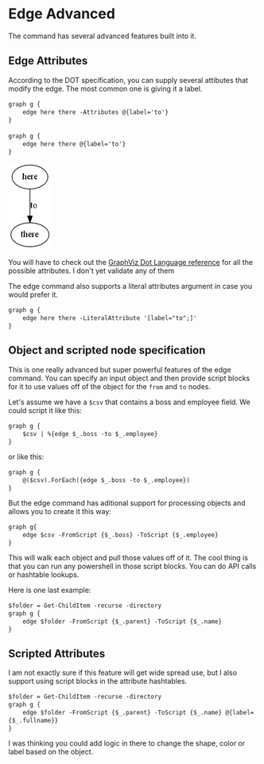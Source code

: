 # Edge Advanced
The command has several advanced features built into it.

## Edge Attributes
According to the DOT specification, you can supply several attibutes that modify the edge. The most common one is giving it a label.

    graph g {
        edge here there -Attributes @{label='to'}
    }

    graph g {
        edge here there @{label='to'}
    }


[![Source](images/hereToThere.png)](images/hereToThere.png)

You will have to check out the [GraphViz Dot Language reference](http://graphviz.org/content/attrs) for all the possible attributes. I don't yet validate any of them

The edge command also supports a literal attributes argument in case you would prefer it.

    graph g {
        edge here there -LiteralAttribute '[label="to";]'
    }

## Object and scripted node specification
This is one really advanced but super powerful features of the edge command. You can specify an input object and then provide script blocks for it to use values off of the object for the `from` and `to` nodes.

Let's assume we have a `$csv` that contains a boss and employee field. We could script it like this:

    graph g {
        $csv | %{edge $_.boss -to $_.employee}
    }

or like this:

    graph g {
        @($csv).ForEach({edge $_.boss -to $_.employee})
    }

But the edge command has aditional support for processing objects and allows you to create it this way:

    graph g{
        edge $csv -FromScript {$_.boss} -ToScript {$_.employee}
    }

This will walk each object and pull those values off of it. The cool thing is that you can run any powershell in those script blocks. You can do API calls or hashtable lookups.

Here is one last example:

    $folder = Get-ChildItem -recurse -directory
    graph g {
        edge $folder -FromScript {$_.parent} -ToScript {$_.name}
    }

## Scripted Attributes
I am not exactly sure if this feature will get wide spread use, but I also support using script blocks in the attribute hashtables.

    $folder = Get-ChildItem -recurse -directory
    graph g {
        edge $folder -FromScript {$_.parent} -ToScript {$_.name} @{label={$_.fullname}}
    }

I was thinking you could add logic in there to change the shape, color or label based on the object.
